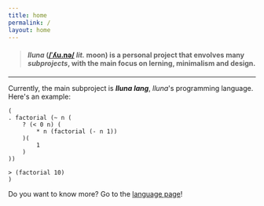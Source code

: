 ```yaml
---
title: home
permalink: /
layout: home
---
```


> #### **_lluna_** ([/ˈʎu.nə/](https://en.wiktionary.org/wiki/lluna) _lit._ moon) is a personal project that envolves many _subprojects_, with the main focus on lerning, minimalism and design.

---

Currently, the main subproject is **_lluna lang_**, _lluna_'s programming language. Here's an example:

```
(
. factorial (~ n (
	? (< 0 n) (
		* n (factorial (- n 1))
	)(
		1
	)
))

> (factorial 10)
)
```

Do you want to know more? Go to the [language page](lang)!
